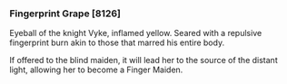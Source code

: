 ### Fingerprint Grape [8126]

Eyeball of the knight Vyke, inflamed yellow. Seared with a repulsive fingerprint burn akin to those that marred his entire body.

If offered to the blind maiden, it will lead her to the source of the distant light, allowing her to become a Finger Maiden.